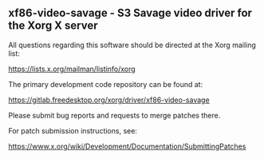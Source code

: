 xf86-video-savage - S3 Savage video driver for the Xorg X server
----------------------------------------------------------------

All questions regarding this software should be directed at the
Xorg mailing list:

  https://lists.x.org/mailman/listinfo/xorg

The primary development code repository can be found at:

  https://gitlab.freedesktop.org/xorg/driver/xf86-video-savage

Please submit bug reports and requests to merge patches there.

For patch submission instructions, see:

  https://www.x.org/wiki/Development/Documentation/SubmittingPatches

